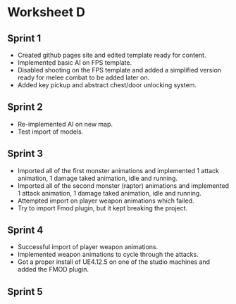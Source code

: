 # Worksheet D
<h2>Sprint 1</h2>
<ul>
<li>Created github pages site and edited template ready for content.</li>
<li>Implemented basic AI on FPS template.</li>
<li>Disabled shooting on the FPS template and added a simplified version ready for melee combat to be added later on.</li>
<li>Added key pickup and abstract chest/door unlocking system.</li>
</ul>
<h2>Sprint 2</h2>
<ul>
<li>Re-implemented AI on new map.</li>
<li>Test import of models.</li>
</ul>
<h2>Sprint 3</h2>
<ul>
<li>Imported all of the first monster animations and implemented 1 attack animation, 1 damage taked animation, idle and running.</li>
<li>Imported all of the second monster (raptor) animations and implemented 1 attack animation, 1 damage taked animation, idle and running.</li>
<li>Attempted import on player weapon animations which failed.</li>
<li>Try to import Fmod plugin, but it kept breaking the project.</li>
</ul>
<h2>Sprint 4</h2>
<ul>
<li>Successful import of player weapon animations.</li>
<li>Implemented weapon animations to cycle through the attacks.</li>
<li>Got a proper install of UE4.12.5 on one of the studio machines and added the FMOD plugin.</li>
</ul>
<h2>Sprint 5</h2>
<ul>
</ul>
